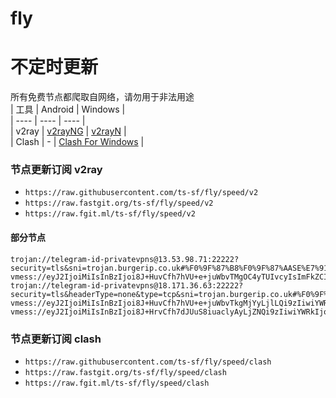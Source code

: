 # fly
# 不定时更新
所有免费节点都爬取自网络，请勿用于非法用途  
|  工具  | Android  | Windows  |  
|  ----  | ----   | ----  |  
| v2ray  | [v2rayNG](https://github.com/2dust/v2rayNG/releases) | [v2rayN](https://github.com/2dust/v2rayN/releases) |  
| Clash  | - | [Clash For Windows](https://github.com/2dust/clashN/releases) | 
  
### 节点更新订阅  v2ray
- `https://raw.githubusercontent.com/ts-sf/fly/speed/v2`  
- `https://raw.fastgit.org/ts-sf/fly/speed/v2`  
- `https://raw.fgit.ml/ts-sf/fly/speed/v2`  
#### 部分节点  
``` 
trojan://telegram-id-privatevpns@13.53.98.71:22222?security=tls&sni=trojan.burgerip.co.uk#%F0%9F%87%B8%F0%9F%87%AASE%E7%91%9E%E5%85%B8%209.3MB%2Fs
vmess://eyJ2IjoiMiIsInBzIjoi8J+HuvCfh7hVU+e+juWbvTMgOC4yTUIvcyIsImFkZCI6ImZjZG4uZmxoYS5ydSIsInBvcnQiOiIyMDk1IiwiaWQiOiI3YTczN2Y0MS1iNzkyLTQyNjAtOTRmZi0zZDg2NGRhNjdiODAiLCJhaWQiOiIwIiwic2N5IjoiYXV0byIsIm5ldCI6IndzIiwidHlwZSI6Im5vbmUiLCJob3N0IjoiZmNkbi5mbGhhLnJ1IiwicGF0aCI6Ii8iLCJ0bHMiOiIiLCJzbmkiOiIiLCJ0ZXN0X25hbWUiOiJVU+e+juWbvTMifQ==
trojan://telegram-id-privatevpns@18.171.36.63:22222?security=tls&headerType=none&type=tcp&sni=trojan.burgerip.co.uk#%F0%9F%87%BA%F0%9F%87%B8US%E7%BE%8E%E5%9B%BD8%2019.5MB%2Fs
vmess://eyJ2IjoiMiIsInBzIjoi8J+HuvCfh7hVU+e+juWbvTkgMjYyLjlLQi9zIiwiYWRkIjoiMTcyLjY3LjE4NS43OSIsInBvcnQiOiI4MDgwIiwiaWQiOiJiNTUxYWEyMi0yMmFmLTExZWUtYjhkOC1mMjNjOTMyZWI2OGQiLCJhaWQiOiIwIiwic2N5IjoiYXV0byIsIm5ldCI6IndzIiwidHlwZSI6Im5vbmUiLCJob3N0Ijoib2lpY3R3Lnl5ZHNpaS5jb20iLCJwYXRoIjoiLyIsInRscyI6IiIsInNuaSI6IiIsInRlc3RfbmFtZSI6IlVT576O5Zu9OSJ9
vmess://eyJ2IjoiMiIsInBzIjoi8J+HrvCfh7dJUuS8iuaclyAyLjZNQi9zIiwiYWRkIjoibWVnYXN2dDEuaXJhbnZpcG5ldC5jb20iLCJwb3J0IjoiMTA0MjkiLCJpZCI6IjM2MmE0YWRlLTE1ZmYtNDU0MC1hMTMyLWFiMTAyOTRiNzZiZiIsImFpZCI6IjAiLCJzY3kiOiJhdXRvIiwibmV0Ijoid3MiLCJ0eXBlIjoiIiwiaG9zdCI6IiIsInBhdGgiOiIvIiwidGxzIjoiIiwic25pIjoiIiwidGVzdF9uYW1lIjoiSVLkvIrmnJcifQ==
```
### 节点更新订阅  clash
- `https://raw.githubusercontent.com/ts-sf/fly/speed/clash`  
- `https://raw.fastgit.org/ts-sf/fly/speed/clash`  
- `https://raw.fgit.ml/ts-sf/fly/speed/clash`  


